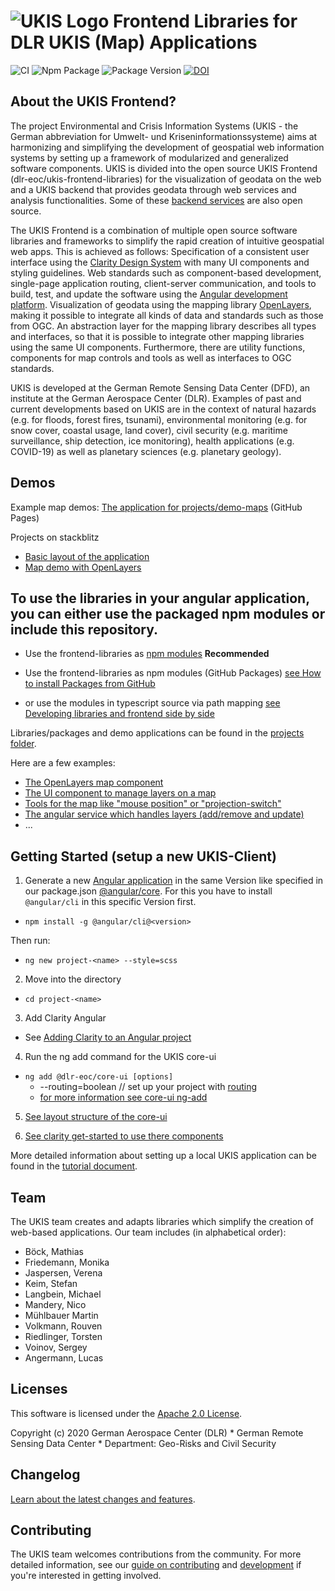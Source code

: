 <img src="projects/core-ui/schematics/ng-add/files/src/assets/icons/icon-72x72.png" alt="UKIS Logo"> Frontend Libraries for DLR UKIS (Map) Applications
========================

![CI](https://github.com/dlr-eoc/ukis-frontend-libraries/workflows/Test%20and%20Build%20CI/badge.svg)
![Npm Package](https://github.com/dlr-eoc/ukis-frontend-libraries/workflows/Package%20Main%20Release/badge.svg) ![Package Version](https://img.shields.io/github/v/tag/dlr-eoc/ukis-frontend-libraries?sort=semver)
[![DOI](https://zenodo.org/badge/246639318.svg)](https://zenodo.org/badge/latestdoi/246639318)

## About the UKIS Frontend?

The project Environmental and Crisis Information Systems (UKIS - the German abbreviation for Umwelt- und Kriseninformationssysteme) aims at harmonizing and simplifying the development of geospatial web information systems by setting up a framework of modularized and generalized software components. UKIS is divided into the open source UKIS Frontend (dlr-eoc/ukis-frontend-libraries) for the visualization of geodata on the web and a UKIS backend that provides geodata through web services and analysis functionalities. Some of these [backend services](https://github.com/orgs/dlr-eoc/repositories?q=ukis) are also open source.

The UKIS Frontend is a combination of multiple open source software libraries and frameworks to simplify the rapid creation of intuitive geospatial web apps. This is achieved as follows:
Specification of a consistent user interface using the [Clarity Design System](https://clarity.design) with many UI components and styling guidelines.
Web standards such as component-based development, single-page application routing, client-server communication, and tools to build, test, and update the software using the [Angular development platform](https://angular.io).
Visualization of geodata using the mapping library [OpenLayers](https://openlayers.org), making it possible to integrate all kinds of data and standards such as those from OGC.
An abstraction layer for the mapping library describes all types and interfaces, so that it is possible to integrate other mapping libraries using the same UI components. Furthermore, there are utility functions, components for map controls and tools as well as interfaces to OGC standards.

UKIS is developed at the German Remote Sensing Data Center (DFD), an institute at the German Aerospace Center (DLR). Examples of past and current developments based on UKIS are in the context of natural hazards (e.g. for floods, forest fires, tsunami), environmental monitoring (e.g. for snow cover, coastal usage, land cover), civil security (e.g. maritime surveillance, ship detection, ice monitoring), health applications (e.g. COVID-19) as well as planetary sciences (e.g. planetary geology).




## Demos

Example map demos: [The application for projects/demo-maps](https://dlr-eoc.github.io/ukis-frontend-libraries/) (GitHub Pages)

Projects on stackblitz
- [Basic layout of the application](https://stackblitz.com/edit/clarity-v4-dlr-eoc-ukis-v7)
- [Map demo with OpenLayers](https://stackblitz.com/edit/clarity-v4-dlr-eoc-ukis-v7-map)




## To use the libraries in your angular application, you can either use the packaged npm modules or include this repository.

- Use the frontend-libraries as [npm modules](https://www.npmjs.com/search?q=%40dlr-eoc) **Recommended**

- Use the frontend-libraries as npm modules (GitHub Packages) [see How to install Packages from GitHub](DEVELOPMENT.md)

- or use the modules in typescript source via path mapping [see Developing libraries and frontend side by side](DEVELOPMENT.md)




Libraries/packages and demo applications can be found in the [projects folder](projects).

Here are a few examples:
- [The OpenLayers map component](projects/map-ol/README.md)
- [The UI component to manage layers on a map](projects/layer-control/README.md)
- [Tools for the map like "mouse position" or "projection-switch"](projects/map-tools/README.md)
- [The angular service which handles layers (add/remove and update)](projects/services-layers/README.md)
- ...




## Getting Started (setup a new UKIS-Client)

1. Generate a new [Angular application](https://angular.io/cli/new) in the same Version like specified in our package.json [@angular/core](package.json).
For this you have to install `@angular/cli` in this specific Version first. 
- `npm install -g @angular/cli@<version>`

Then run:
- `ng new project-<name> --style=scss`

2. Move into the directory
- `cd project-<name>`

3. Add Clarity Angular
- See [Adding Clarity to an Angular project](https://clarity.design/documentation/get-started#seedProjectAngular)

4. Run the ng add command for the UKIS core-ui
- `ng add @dlr-eoc/core-ui [options]` 
  - --routing=boolean // set up your project with [routing](https://angular.io/guide/router)
  - [for more information see core-ui ng-add](projects/core-ui/schematics/ng-add/schema.json)

5. [See layout structure of the core-ui](projects/core-ui/README.md#layout-structure-of-the-core-ui)

6. [See clarity get-started to use there components](https://clarity.design/documentation/get-started)

More detailed information about setting up a local UKIS application can be found in the [tutorial document](TUTORIALS.md).


## Team

The UKIS team creates and adapts libraries which simplify the creation of web-based applications. Our team includes (in alphabetical order):

 - Böck, Mathias 
 - Friedemann, Monika
 - Jaspersen, Verena
 - Keim, Stefan 
 - Langbein, Michael 
 - Mandery, Nico 
 - Mühlbauer Martin 
 - Volkmann, Rouven 
 - Riedlinger, Torsten 
 - Voinov, Sergey 
 - Angermann, Lucas




## Licenses

This software is licensed under the [Apache 2.0 License](LICENSE).

Copyright (c) 2020 German Aerospace Center (DLR) * German Remote Sensing Data Center * Department: Geo-Risks and Civil Security




## Changelog

[Learn about the latest changes and features](CHANGELOG.md).




## Contributing

The UKIS team welcomes contributions from the community.
For more detailed information, see our [guide on contributing](CONTRIBUTING.md) and [development](DEVELOPMENT.md) if you're interested in getting involved.



